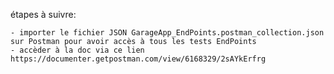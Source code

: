 
étapes à suivre:

    - importer le fichier JSON GarageApp_EndPoints.postman_collection.json sur Postman pour avoir accès à tous les tests EndPoints
    - accèder à la doc via ce lien https://documenter.getpostman.com/view/6168329/2sAYkErfrg